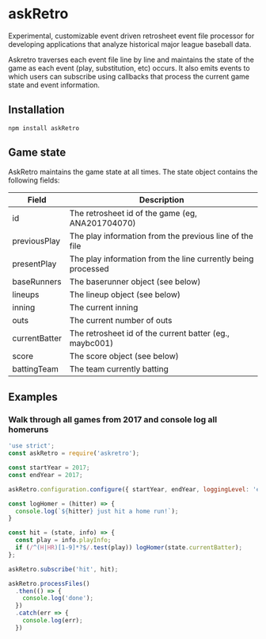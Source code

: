 # askRetro
Experimental, customizable event driven retrosheet event file processor for developing applications that analyze historical major league baseball data.

Askretro traverses each event file line by line and maintains the state of the game as each event (play, substitution, etc) occurs. It also emits events to which users can subscribe using callbacks that process the current game state and event information.

## Installation

```
npm install askRetro
```

## Game state
AskRetro maintains the game state at all times. The state object contains the following fields:

Field | Description
----- | -----------
id | The retrosheet id of the game (eg, ANA201704070)
previousPlay | The play information from the previous line of the file
presentPlay | The play information from the line currently being processed
baseRunners | The baserunner object (see below)
lineups | The lineup object (see below)
inning | The current inning
outs | The current number of outs
currentBatter | The retrosheet id of the current batter (eg., maybc001)
score | The score object (see below)
battingTeam | The team currently batting

## Examples
### Walk through all games from 2017 and console log all homeruns
```javascript
'use strict';
const askRetro = require('askretro');

const startYear = 2017;
const endYear = 2017;

askRetro.configuration.configure({ startYear, endYear, loggingLevel: 'error' });

const logHomer = (hitter) => {
  console.log(`${hitter} just hit a home run!`);
}

const hit = (state, info) => {
  const play = info.playInfo;
  if (/^(H|HR)[1-9]*?$/.test(play)) logHomer(state.currentBatter);
};

askRetro.subscribe('hit', hit);

askRetro.processFiles()
  .then(() => {
    console.log('done');
  })
  .catch(err => {
    console.log(err);
  })
```
